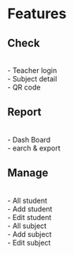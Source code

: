 # Features
##  Check
  <br>- Teacher login
  <br>- Subject detail
  <br>- QR code
##  Report
  <br>- Dash Board
  <br>- earch & export
##  Manage
  <br>- All student
  <br>- Add student
  <br>- Edit student
  <br>- All subject
  <br>- Add subject
  <br>- Edit subject
